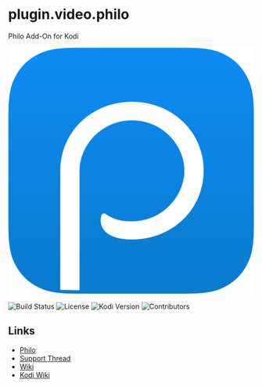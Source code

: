 # plugin.video.philo
Philo Add-On for Kodi

![](https://github.com/d21spike/plugin.video.philo/blob/master/resources/images/icon.png?raw=true)

![Build Status](https://img.shields.io/badge/Build-Development-red)
![License](https://img.shields.io/badge/License-GPL--3.0--only-success.svg)
![Kodi Version](https://img.shields.io/badge/Kodi-Matrix%2B-brightblue)
![Contributors](https://img.shields.io/badge/Contributors-d21spike-darkgray)

## Links
* [Philo](https://www.philo.com/)
* [Support Thread](#)
* [Wiki](https://github.com/d21spike/plugin.video.philo/wiki)
* [Kodi Wiki](https://kodi.wiki/view/Main_Page)
